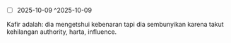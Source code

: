 - [ ] 2025-10-09 ^2025-10-09

Kafir adalah: dia mengetshui kebenaran tapi dia sembunyikan karena takut kehilangan authority, harta, influence.